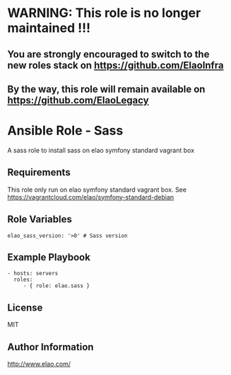WARNING: This role is no longer maintained !!!
==============================================

You are strongly encouraged to switch to the new roles stack on https://github.com/ElaoInfra
--------------------------------------------------------------------------------------------

By the way, this role will remain available on https://github.com/ElaoLegacy
----------------------------------------------------------------------------


Ansible Role - Sass
====================

A sass role to install sass on elao symfony standard vagrant box


Requirements
------------

This role only run on elao symfony standard vagrant box. See https://vagrantcloud.com/elao/symfony-standard-debian

Role Variables
--------------

    elao_sass_version: '>0' # Sass version


Example Playbook
----------------

    - hosts: servers
      roles:
         - { role: elao.sass }


License
-------

MIT


Author Information
------------------

http://www.elao.com/
